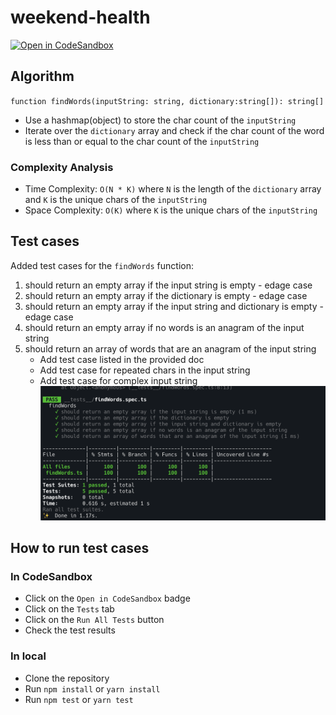 # weekend-health

[![Open in CodeSandbox](https://img.shields.io/badge/Open_in-CodeSandbox-659df7.svg?style=flat-square)](https://codesandbox.io/s/github/neoskx/weekend-health)

## Algorithm

`function findWords(inputString: string, dictionary:string[]): string[]`

- Use a hashmap(object) to store the char count of the `inputString`
- Iterate over the `dictionary` array and check if the char count of the word is less than or equal to the char count of the `inputString`

### Complexity Analysis

- Time Complexity: `O(N * K)` where `N` is the length of the `dictionary` array and `K` is the unique chars of the `inputString`
- Space Complexity: `O(K)` where `K` is the unique chars of the `inputString`

## Test cases

Added test cases for the `findWords` function:

1. should return an empty array if the input string is empty - edage case
2. should return an empty array if the dictionary is empty - edage case
3. should return an empty array if the input string and dictionary is empty - edage case
4. should return an empty array if no words is an anagram of the input string
5. should return an array of words that are an anagram of the input string
   - Add test case listed in the provided doc
   - Add test case for repeated chars in the input string
   - Add test case for complex input string
     ![alt text](image.png)

## How to run test cases

### In CodeSandbox

- Click on the `Open in CodeSandbox` badge
- Click on the `Tests` tab
- Click on the `Run All Tests` button
- Check the test results

### In local

- Clone the repository
- Run `npm install` or `yarn install`
- Run `npm test` or `yarn test`
